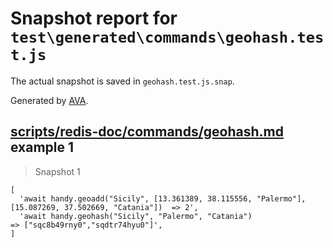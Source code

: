 # Snapshot report for `test\generated\commands\geohash.test.js`

The actual snapshot is saved in `geohash.test.js.snap`.

Generated by [AVA](https://ava.li).

## [scripts/redis-doc/commands/geohash.md](../../../../scripts/redis-doc/commands/geohash.md) example 1

> Snapshot 1

    [
      'await handy.geoadd("Sicily", [13.361389, 38.115556, "Palermo"], [15.087269, 37.502669, "Catania"])  => 2',
      'await handy.geohash("Sicily", "Palermo", "Catania")                                                 => ["sqc8b49rny0","sqdtr74hyu0"]',
    ]
